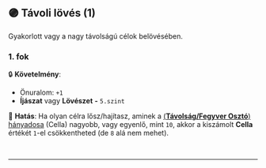 ## 🟣 Távoli lövés (1)

Gyakorlott vagy a nagy távolságú célok belövésében.
### 1. fok

🔒 **Követelmény**:
- Önuralom: `+1`
- **Íjászat** vagy **Lövészet**  **-** `5.szint`


🌟 **Hatás**: Ha olyan célra lősz/hajítasz, aminek a [(**Távolság/Fegyver Osztó**) hányadosa](../072_tavharc_ve_oszto.md#️-fegyver-osztó) (Cella) nagyobb, vagy egyenlő, mint `10`, akkor a kiszámolt **Cella** értékét `1`-el csökkentheted (de `8` alá nem mehet).

<br />

---
